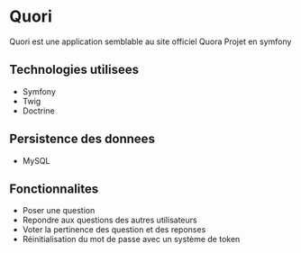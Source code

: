 # Quori

Quori est une application semblable au site officiel Quora
Projet en symfony

## Technologies utilisees
* Symfony
* Twig
* Doctrine

## Persistence des donnees
* MySQL

## Fonctionnalites
* Poser une question
* Repondre aux questions des autres utilisateurs
* Voter la pertinence des question et des reponses
* Réinitialisation du mot de passe avec un système de token